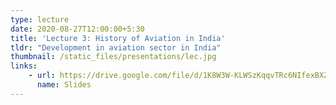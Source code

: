 ```yaml
---
type: lecture
date: 2020-08-27T12:00:00+5:30
title: 'Lecture 3: History of Aviation in India'
tldr: "Development in aviation sector in India"
thumbnail: /static_files/presentations/lec.jpg
links: 
    - url: https://drive.google.com/file/d/1K8W3W-KLWSzKqqvTRc6NIfexBXZcpuCh/view?usp=sharing
      name: Slides
---
```

